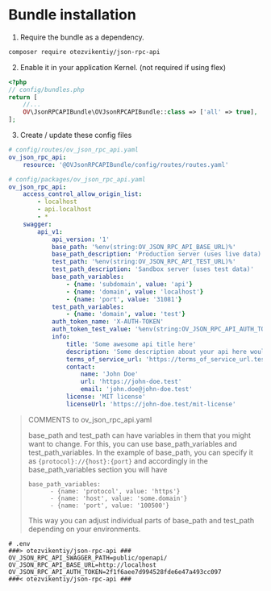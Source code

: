 # Bundle installation

1) Require the bundle as a dependency.

```bash
composer require otezvikentiy/json-rpc-api
```

2) Enable it in your application Kernel. (not required if using flex)

```php
<?php
// config/bundles.php
return [
    //...
    OV\JsonRPCAPIBundle\OVJsonRPCAPIBundle::class => ['all' => true],
];
```

3) Create / update these config files
```yaml
# config/routes/ov_json_rpc_api.yaml
ov_json_rpc_api:
    resource: '@OVJsonRPCAPIBundle/config/routes/routes.yaml'
```

```yaml
# config/packages/ov_json_rpc_api.yaml
ov_json_rpc_api:
    access_control_allow_origin_list:
        - localhost
        - api.localhost
        - *
    swagger:
        api_v1:
            api_version: '1'
            base_path: '%env(string:OV_JSON_RPC_API_BASE_URL)%'
            base_path_description: 'Production server (uses live data)'
            test_path: '%env(string:OV_JSON_RPC_API_TEST_URL)%'
            test_path_description: 'Sandbox server (uses test data)'
            base_path_variables:
                - {name: 'subdomain', value: 'api'}
                - {name: 'domain', value: 'localhost'}
                - {name: 'port', value: '31081'}
            test_path_variables:
                - {name: 'domain', value: 'test'}
            auth_token_name: 'X-AUTH-TOKEN'
            auth_token_test_value: '%env(string:OV_JSON_RPC_API_AUTH_TOKEN)%' #set blank for prod environment
            info:
                title: 'Some awesome api title here'
                description: 'Some description about your api here would be appreciated if you like'
                terms_of_service_url: 'https://terms_of_service_url.test/url'
                contact:
                    name: 'John Doe'
                    url: 'https://john-doe.test'
                    email: 'john.doe@john-doe.test'
                license: 'MIT license'
                licenseUrl: 'https://john-doe.test/mit-license'
```

> COMMENTS to ov_json_rpc_api.yaml
>
> base_path and test_path can have variables in them that you might want to change. For this,
> you can use base_path_variables and test_path_variables. In the example of base_path, you can specify
> it as ``{protocol}://{host}:{port}`` and accordingly in the base_path_variables section you will have
> ```
> base_path_variables:
>       - {name: 'protocol', value: 'https'}
>       - {name: 'host', value: 'some.domain'}
>       - {name: 'port', value: '100500'}
> ```
> This way you can adjust individual parts of base_path and test_path depending on your environments.

```dotenv
# .env
###> otezvikentiy/json-rpc-api ###
OV_JSON_RPC_API_SWAGGER_PATH=public/openapi/
OV_JSON_RPC_API_BASE_URL=http://localhost
OV_JSON_RPC_API_AUTH_TOKEN=2f1f6aee7d994528fde6e47a493cc097
###< otezvikentiy/json-rpc-api ###
```